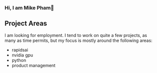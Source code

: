 ### Hi, I am Mike Pham👋

## Project Areas
I am looking for employment. I tend to work on quite a few projects, as many as time permits, but my focus is mostly around the following areas:

  - rapidsai
  - nvidia gpu
  - python
  - product management

<!--
**Anhmike/Anhmike** is a ✨ _special_ ✨ repository because its `README.md` (this file) appears on your GitHub profile.

Here are some ideas to get you started:

- 🔭 I’m currently working on ...
- 🌱 I’m currently learning ...
- 👯 I’m looking to collaborate on ...
- 🤔 I’m looking for help with ...
- 💬 Ask me about ...
- 📫 How to reach me: ...
- 😄 Pronouns: ...
- ⚡ Fun fact: ...
-->
